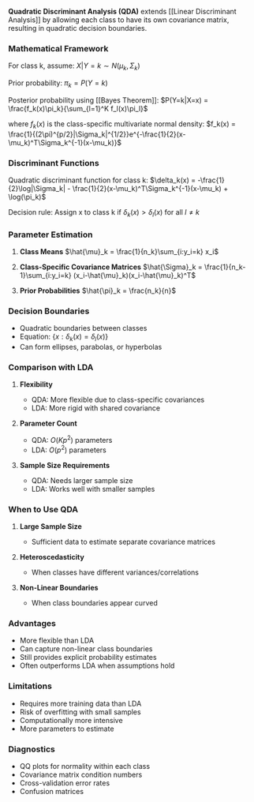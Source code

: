 **Quadratic Discriminant Analysis (QDA)** extends [[Linear Discriminant Analysis]] by allowing each class to have its own covariance matrix, resulting in quadratic decision boundaries.

### Mathematical Framework
For class k, assume:
$X|Y=k \sim N(\mu_k, \Sigma_k)$ 

Prior probability:
$\pi_k = P(Y=k)$

Posterior probability using [[Bayes Theorem]]:
$P(Y=k|X=x) = \frac{f_k(x)\pi_k}{\sum_{l=1}^K f_l(x)\pi_l}$

where $f_k(x)$ is the class-specific multivariate normal density:
$f_k(x) = \frac{1}{(2\pi)^{p/2}|\Sigma_k|^{1/2}}e^{-\frac{1}{2}(x-\mu_k)^T\Sigma_k^{-1}(x-\mu_k)}$

### Discriminant Functions
Quadratic discriminant function for class k:
$\delta_k(x) = -\frac{1}{2}\log|\Sigma_k| - \frac{1}{2}(x-\mu_k)^T\Sigma_k^{-1}(x-\mu_k) + \log(\pi_k)$

Decision rule:
Assign x to class k if $\delta_k(x) > \delta_l(x)$ for all $l \neq k$

### Parameter Estimation
1. **Class Means**
   $\hat{\mu}_k = \frac{1}{n_k}\sum_{i:y_i=k} x_i$

2. **Class-Specific Covariance Matrices**
   $\hat{\Sigma}_k = \frac{1}{n_k-1}\sum_{i:y_i=k} (x_i-\hat{\mu}_k)(x_i-\hat{\mu}_k)^T$

3. **Prior Probabilities**
   $\hat{\pi}_k = \frac{n_k}{n}$

### Decision Boundaries
- Quadratic boundaries between classes
- Equation: $\{x: \delta_k(x) = \delta_l(x)\}$
- Can form ellipses, parabolas, or hyperbolas

### Comparison with LDA
1. **Flexibility**
   - QDA: More flexible due to class-specific covariances
   - LDA: More rigid with shared covariance

2. **Parameter Count**
   - QDA: $O(Kp^2)$ parameters
   - LDA: $O(p^2)$ parameters

3. **Sample Size Requirements**
   - QDA: Needs larger sample size
   - LDA: Works well with smaller samples

### When to Use QDA
1. **Large Sample Size**
   - Sufficient data to estimate separate covariance matrices

2. **Heteroscedasticity**
   - When classes have different variances/correlations

3. **Non-Linear Boundaries**
   - When class boundaries appear curved

### Advantages
- More flexible than LDA
- Can capture non-linear class boundaries
- Still provides explicit probability estimates
- Often outperforms LDA when assumptions hold

### Limitations
- Requires more training data than LDA
- Risk of overfitting with small samples
- Computationally more intensive
- More parameters to estimate

### Diagnostics
- QQ plots for normality within each class
- Covariance matrix condition numbers
- Cross-validation error rates
- Confusion matrices
